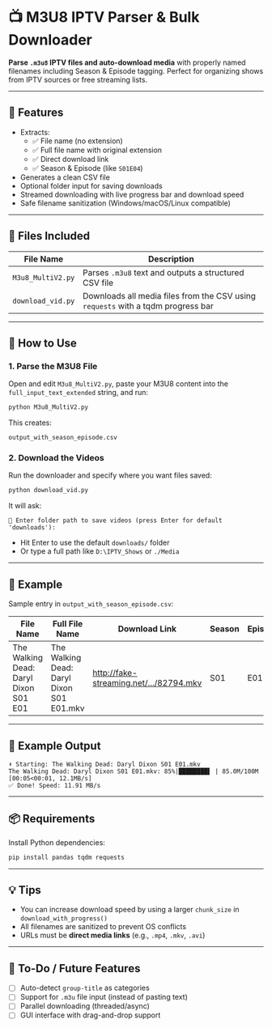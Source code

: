 # 📺 M3U8 IPTV Parser & Bulk Downloader

**Parse `.m3u8` IPTV files and auto-download media** with properly named filenames including Season & Episode tagging. Perfect for organizing shows from IPTV sources or free streaming lists.

---

## 🔧 Features

- Extracts:
  - ✅ File name (no extension)
  - ✅ Full file name with original extension
  - ✅ Direct download link
  - ✅ Season & Episode (like `S01E04`)
- Generates a clean CSV file
- Optional folder input for saving downloads
- Streamed downloading with live progress bar and download speed
- Safe filename sanitization (Windows/macOS/Linux compatible)

---

## 📂 Files Included

| File Name           | Description                                           |
|---------------------|-------------------------------------------------------|
| `M3u8_MultiV2.py`   | Parses `.m3u8` text and outputs a structured CSV file |
| `download_vid.py`   | Downloads all media files from the CSV using `requests` with a tqdm progress bar |

---

## 🚀 How to Use

### 1. Parse the M3U8 File

Open and edit `M3u8_MultiV2.py`, paste your M3U8 content into the `full_input_text_extended` string, and run:

```bash
python M3u8_MultiV2.py
```

This creates:
```
output_with_season_episode.csv
```

### 2. Download the Videos

Run the downloader and specify where you want files saved:

```bash
python download_vid.py
```

It will ask:

```
📁 Enter folder path to save videos (press Enter for default 'downloads'):
```

- Hit Enter to use the default `downloads/` folder
- Or type a full path like `D:\IPTV_Shows` or `./Media`

---

## 🧪 Example

Sample entry in `output_with_season_episode.csv`:

| File Name                           | Full File Name                         | Download Link                             | Season | Episode |
|------------------------------------|----------------------------------------|--------------------------------------------|--------|---------|
| The Walking Dead: Daryl Dixon S01 E01 | The Walking Dead: Daryl Dixon S01 E01.mkv | http://fake-streaming.net/.../82794.mkv | S01    | E01     |

---

## 🔽 Example Output

```plaintext
⬇️ Starting: The Walking Dead: Daryl Dixon S01 E01.mkv
The Walking Dead: Daryl Dixon S01 E01.mkv: 85%|████████▌ | 85.0M/100M [00:05<00:01, 12.1MB/s]
✅ Done! Speed: 11.91 MB/s
```

---

## 📦 Requirements

Install Python dependencies:

```bash
pip install pandas tqdm requests
```

---

## 💡 Tips

- You can increase download speed by using a larger `chunk_size` in `download_with_progress()`
- All filenames are sanitized to prevent OS conflicts
- URLs must be **direct media links** (e.g., `.mp4`, `.mkv`, `.avi`)

---

## 📌 To-Do / Future Features

- [ ] Auto-detect `group-title` as categories
- [ ] Support for `.m3u` file input (instead of pasting text)
- [ ] Parallel downloading (threaded/async)
- [ ] GUI interface with drag-and-drop support